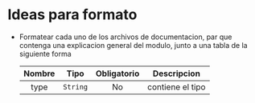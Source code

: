 # Ideas para formato

- Formatear cada uno de los archivos de documentacion, par que contenga una explicacion general del modulo, junto a una tabla de la siguiente forma

    |Nombre|  Tipo  |Obligatorio|    Descripcion   |
    |:----:|:------:|:---------:|:----------------:|
    | type |`String`|    No     | contiene el tipo |
